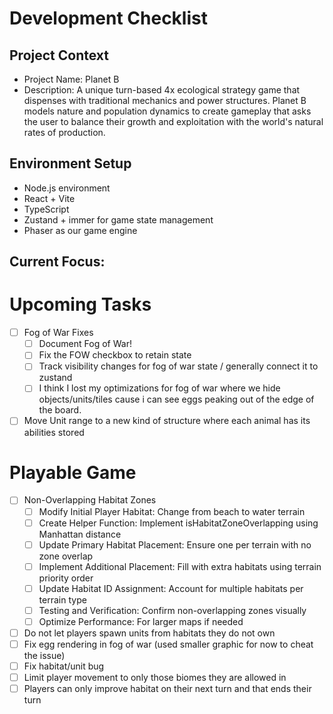# Development Checklist

## Project Context
- Project Name: Planet B
- Description: A unique turn-based 4x ecological strategy game that dispenses with traditional mechanics and power structures. Planet B models nature and population dynamics to create gameplay that asks the user to balance their growth and exploitation with the world's natural rates of production. 

## Environment Setup
- Node.js environment
- React + Vite
- TypeScript
- Zustand + immer for game state management
- Phaser as our game engine

## Current Focus:

# Upcoming Tasks
- [ ] Fog of War Fixes
  - [ ] Document Fog of War!
  - [ ] Fix the FOW checkbox to retain state
  - [ ] Track visibility changes for fog of war state / generally connect it to zustand
  - [ ] I think I lost my optimizations for fog of war where we hide objects/units/tiles cause i can see eggs peaking out of the edge of the board.

- [ ] Move Unit range to a new kind of structure where each animal has its abilities stored

# Playable Game
- [ ] Non-Overlapping Habitat Zones
  - [ ] Modify Initial Player Habitat: Change from beach to water terrain
  - [ ] Create Helper Function: Implement isHabitatZoneOverlapping using Manhattan distance
  - [ ] Update Primary Habitat Placement: Ensure one per terrain with no zone overlap
  - [ ] Implement Additional Placement: Fill with extra habitats using terrain priority order
  - [ ] Update Habitat ID Assignment: Account for multiple habitats per terrain type
  - [ ] Testing and Verification: Confirm non-overlapping zones visually
  - [ ] Optimize Performance: For larger maps if needed

- [ ] Do not let players spawn units from habitats they do not own
- [ ] Fix egg rendering in fog of war (used smaller graphic for now to cheat the issue)
- [ ] Fix habitat/unit bug
- [ ] Limit player movement to only those biomes they are allowed in
- [ ] Players can only improve habitat on their next turn and that ends their turn
